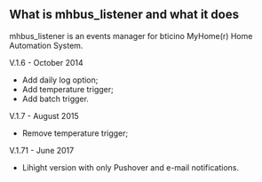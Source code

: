 ## What is mhbus_listener and what it does

mhbus_listener is an events manager for bticino MyHome(r) Home Automation System.

V.1.6 - October 2014
* Add daily log option;
* Add temperature trigger;
* Add batch trigger.

V.1.7 - August 2015
* Remove temperature trigger;

V.1.71 - June 2017
* Lihìght version with only Pushover and e-mail notifications.
